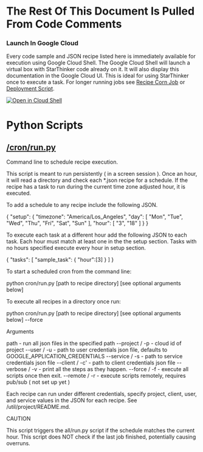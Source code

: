 # The Rest Of This Document Is Pulled From Code Comments

### Launch In Google Cloud

Every code sample and JSON recipe listed here is immediately available for execution using Google Cloud Shell.  The Google Cloud Shell will launch a virtual box with StarThinker code already on it.  It will also display this documentation in the Google Cloud UI.  This is ideal for using StarThinker once to execute a task.  For longer running jobs see [Recipe Corn Job](/cron/README.md) or [Deployment Script](/deploy/README.md).

[![Open in Cloud Shell](http://gstatic.com/cloudssh/images/open-btn.svg)](https://console.cloud.google.com/cloudshell/editor?cloudshell_git_repo=https%3A%2F%2Fgithub.com%2Fgoogle%2Fstarthinker&cloudshell_print=LAUNCH_RECIPE.txt&cloudshell_tutorial=cron%2FREADME.md)


# Python Scripts


## [/cron/run.py](/cron/run.py)

Command line to schedule recipe execution.

This script is meant to run persistently ( in a screen session ).  Once an hour, 
it will read a directory and check each *.json recipe for a schedule.  If the
recipe has a task to run during the current time zone adjusted hour, it is executed.

To add a schedule to any recipe include the following JSON.

  {
    "setup": {
      "timezone": "America/Los_Angeles",
      "day": [ "Mon", "Tue", "Wed", "Thu", "Fri", "Sat", "Sun" ],
      "hour": [ "3", "18" ]
    }
  }

To execute each task at a different hour add the following JSON to each task.  Each hour
must match at least one in the the setup section.  Tasks with no hours specified execute
every hour in setup section.

  {
    "tasks": [
      "sample_task": {
        "hour":[3]
       }
    ]
  }

To start a scheduled cron from the command line: 

python cron/run.py [path to recipe directory] [see optional arguments below]

To execute all recipes in a directory once run:

python cron/run.py [path to recipe directory] [see optional arguments below] --force

Arguments

  path - run all json files in the specified path
  --project / -p - cloud id of project
  --user / -u - path to user credentials json file, defaults to GOOGLE_APPLICATION_CREDENTIALS
  --service / -s - path to service credentials json file
  --client / -c' - path to client credentials json file
  --verbose / -v - print all the steps as they happen.
  --force / -f - execute all scripts once then exit.
  --remote / -r - execute scripts remotely, requires pub/sub ( not set up yet )

Each recipe can run under different credentials, specify project, client, user, and service 
values in the JSON for each recipe. See /util/project/README.md.

CAUTION

This script triggers the all/run.py script if the schedule matches the current hour.
This script does NOT check if the last job finished, potentially causing overruns.



